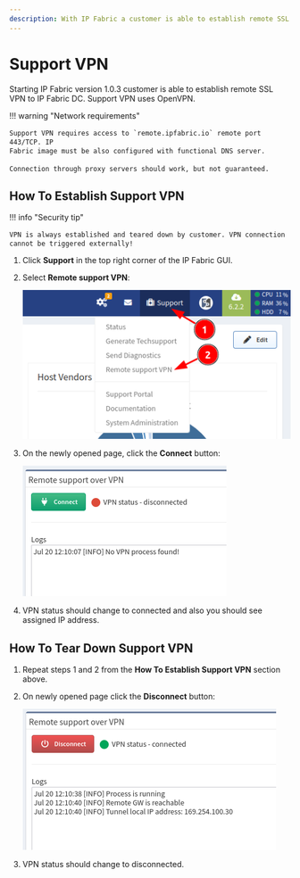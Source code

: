 ```yaml
---
description: With IP Fabric a customer is able to establish remote SSL VPN to IP Fabric DC. Support VPN uses OpenVPN.
---
```


# Support VPN

Starting IP Fabric version 1.0.3 customer is able to establish remote
SSL VPN to IP Fabric DC. Support VPN uses OpenVPN.

!!! warning "Network requirements"

    Support VPN requires access to `remote.ipfabric.io` remote port 443/TCP. IP
    Fabric image must be also configured with functional DNS server.

    Connection through proxy servers should work, but not guaranteed.

## How To Establish Support VPN

!!! info "Security tip"

    VPN is always established and teared down by customer. VPN connection
    cannot be triggered externally!

1.  Click **Support** in the top right corner of the IP Fabric GUI.
2.  Select **Remote support VPN**:

    ![VPN Menu](vpn/menu.png)

3.  On the newly opened page, click the **Connect** button:

    ![VPN Connect](vpn/connect.png)

4.  VPN status should change to connected and also you should see assigned IP address.

## How To Tear Down Support VPN

1.  Repeat steps 1 and 2 from the **How To Establish Support VPN** section above.
2.  On newly opened page click the **Disconnect** button:

    ![VPN Disconnect](vpn/disconnect.png)

3.  VPN status should change to disconnected.
